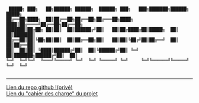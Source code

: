 ```
 █████╗ ███╗   ██╗██████╗ ██████╗  ██████╗ ███╗   ███╗███████╗██████╗  █████╗ 
██╔══██╗████╗  ██║██╔══██╗██╔══██╗██╔═══██╗████╗ ████║██╔════╝██╔══██╗██╔══██╗
███████║██╔██╗ ██║██║  ██║██████╔╝██║   ██║██╔████╔██║█████╗  ██║  ██║███████║
██╔══██║██║╚██╗██║██║  ██║██╔══██╗██║   ██║██║╚██╔╝██║██╔══╝  ██║  ██║██╔══██║
██║  ██║██║ ╚████║██████╔╝██║  ██║╚██████╔╝██║ ╚═╝ ██║███████╗██████╔╝██║  ██║
╚═╝  ╚═╝╚═╝  ╚═══╝╚═════╝ ╚═╝  ╚═╝ ╚═════╝ ╚═╝     ╚═╝╚══════╝╚═════╝ ╚═╝  ╚═╝
                                                                              
```
----------------------

<a href="https://github.com/LaBayanne/Andromeda.git"> Lien du repo github !(privé)</a>
</br>
<a href="https://docs.google.com/document/d/1InqnvMFz5X4-hOMiPz7J0wUCnQpDNI-ywEv3xuSAwLo/edit?usp=sharing">Lien du "cahier des charge" du projet</a>
